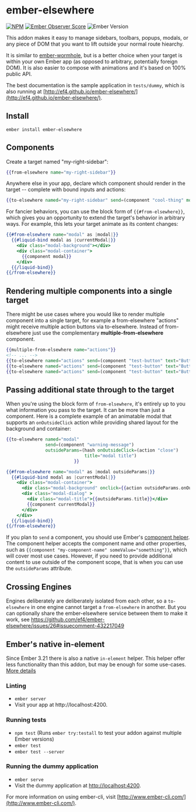 # ember-elsewhere

[![NPM][npm-badge-img]][npm-badge-link]
[![Ember Observer Score][ember-observer-badge]][ember-observer-url]
![Ember Version][ember-version]

This addon makes it easy to manage sidebars, toolbars, popups, modals, or any piece of DOM that you want to lift outside your normal route hiearchy.

It is similar to [ember-wormhole](https://github.com/yapplabs/ember-wormhole), but is a better choice when your target is within your own Ember app (as opposed to arbitrary, potentially foreign DOM). It is also easier to compose with animations and it's based on 100% public API.

The best documentation is the sample application in `tests/dummy`, which is also running at [http://ef4.github.io/ember-elsewhere/](http://ef4.github.io/ember-elsewhere/).

## Install

```no-highlight
ember install ember-elsewhere
```

## Components

Create a target named "my-right-sidebar":

```hbs
{{from-elsewhere name="my-right-sidebar"}}
```

Anywhere else in your app, declare which component should render in the target -- complete with bound inputs and actions:

```hbs
{{to-elsewhere named="my-right-sidebar" send=(component "cool-thing" model=model launch=(action "launchIt"))}}
```

For fancier behaviors, you can use the block form of `{{#from-elsewhere}}`, which gives you an opportunity to extend the target's behavior in arbitrary ways. For example, this lets your target animate as its content changes:

```hbs
{{#from-elsewhere name="modal" as |modal|}}
  {{#liquid-bind modal as |currentModal|}}
    <div class="modal-background"></div>
    <div class="modal-container">
      {{component modal}}
    </div>
  {{/liquid-bind}}
{{/from-elsewhere}}
```

## Rendering multiple components into a single target

There might be use cases where you would like to render multiple component into a single target, for example a from-elsewhere "actions" might receive multiple action buttons via to-elsewhere. Instead of from-elsewhere just use the complementary **multiple-from-elsewhere** component.

```hbs
{{multiple-from-elsewhere name="actions"}}
<!-- ... -->
{{to-elsewhere named="actions" send=(component "test-button" text="Button1")}}
{{to-elsewhere named="actions" send=(component "test-button" text="Button3")}}
{{to-elsewhere named="actions" send=(component "test-button" text="Button2")}}
```

## Passing additional state through to the target

When you're using the block form of `from-elsewhere`, it's entirely up to you what information you pass to the target. It can be more than just a component. Here is a complete example of an animatable modal that supports an `onOutsideClick` action while providing shared layout for the background and container:

```hbs
{{to-elsewhere named="modal"
               send=(component "warning-message")
               outsideParams=(hash onOutsideClick=(action "close") 
                              title="modal title")
                          }}
```

```hbs
{{#from-elsewhere name="modal" as |modal outsideParams|}}
  {{#liquid-bind modal as |currentModal|}}
    <div class="modal-container">
      <div class="modal-background" onclick={{action outsideParams.onOutsideClick}}></div>
      <div class="modal-dialog" >
        <div class="modal-title">{{outsideParams.title}}</div>
        {{component currentModal}}
      </div>
    </div>
  {{/liquid-bind}}
{{/from-elsewhere}}
```

If you plan to `send` a component, you should use Ember's [component helper](https://guides.emberjs.com/release/components/defining-a-component/#toc_dynamically-rendering-a-component).
The component helper accepts the component name and other properties, such as `{{component "my-component-name" someValue="something"}}`, which will cover most use cases.
However, if you need to provide additional content to use outside of the component scope, that is when you can use the `outsideParams` attribute.

## Crossing Engines

Engines deliberately are deliberately isolated from each other, so a `to-elsewhere` in one engine cannot target a `from-elsewhere` in another. But you can optionally share the ember-elsewhere service between them to make it work, see https://github.com/ef4/ember-elsewhere/issues/26#issuecomment-432217049

## Ember's native in-element

Since Ember 3.21 there is also a native `in-element` helper. This helper offer less functionality than this addon,
but may be enough for some use-cases. [More details](https://api.emberjs.com/ember/3.21/classes/Ember.Templates.helpers/methods/in-element?anchor=in-element)

### Linting

* `ember server`
* Visit your app at http://localhost:4200.

### Running tests

* `npm test` (Runs `ember try:testall` to test your addon against multiple Ember versions)
* `ember test`
* `ember test --server`

### Running the dummy application

* `ember serve`
* Visit the dummy application at [http://localhost:4200](http://localhost:4200).

For more information on using ember-cli, visit [http://www.ember-cli.com/](http://www.ember-cli.com/).

[npm-badge-img]: https://badge.fury.io/js/ember-elsewhere.svg
[npm-badge-link]: http://badge.fury.io/js/ember-elsewhere
[ember-observer-badge]: http://emberobserver.com/badges/ember-elsewhere.svg
[ember-observer-url]: http://emberobserver.com/addons/ember-elsewhere
[ember-version]: https://embadge.io/v1/badge.svg?start=2.3.2
